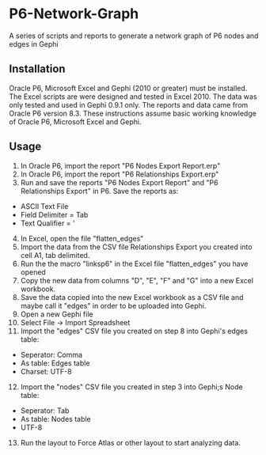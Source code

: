 # P6-Network-Graph
A series of scripts and reports to generate a network graph of P6 nodes and edges in Gephi
## Installation 
Oracle P6, Microsoft Excel and Gephi (2010 or greater) must be installed. The Excel scripts are were designed and tested in Excel 2010. The data was only tested and used in Gephi 0.9.1 only. The reports and data came from Oracle P6 version 8.3. These instructions assume basic working knowledge of Oracle P6, Microsoft Excel and Gephi. 

## Usage
1. In Oracle P6, import the report "P6 Nodes Export Report.erp"
2. In Oracle P6, import the report "P6 Relationships Export.erp"
3. Run and save the reports "P6 Nodes Export Report" and "P6 Relationships Export" in P6. Save the reports as:
 + ASCII Text File
 + Field Delimiter = Tab
 + Text Qualifier = '
4. In Excel, open the file "flatten_edges"
5. Import the data from the CSV file Relationships Export you created into cell A1, tab delimited.
6. Run the the macro "linksp6" in the Excel file "flatten_edges" you have opened
7. Copy the new data from columns "D", "E", "F" and "G" into a new Excel workbook.
8. Save the data copied into the new Excel workbook as a CSV file and maybe call it "edges" in order to be uploaded into Gephi. 
9. Open a new Gephi file
10. Select File -> Import Spreadsheet
11. Import the "edges" CSV file you created on step 8 into Gephi's edges table:
 + Seperator: Comma
 + As table: Edges table
 + Charset: UTF-8
12. Import the "nodes" CSV file you created in step 3 into Gephi;s Node table:
  + Seperator: Tab
  + As table: Nodes table
  + UTF-8
13. Run the layout to Force Atlas or other layout to start analyzing data. 
